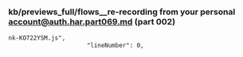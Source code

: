 ### kb/previews_full/flows__re-recording from your personal account@auth.har.part069.md (part 002)

```md
nk-KO722YSM.js",
                      "lineNumber": 0,
                      
```

```
